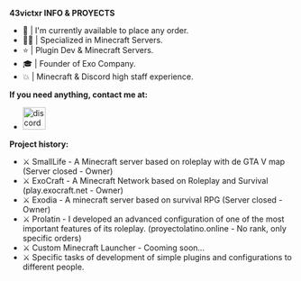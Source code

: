 **43victxr INFO & PROYECTS**
- 🎃 | I'm currently available to place any order.
- 👨‍💻 | Specialized in Minecraft Servers.
- ⭐ | Plugin Dev & Minecraft Servers.
- 🎓 | Founder of Exo Company.
- 💥 | Minecraft & Discord high staff experience.

**If you need anything, contact me at:**
* [<img src='https://cdn.jsdelivr.net/npm/simple-icons@3.0.1/icons/discord.svg' alt='discord' height='40'>](https://i.imgur.com/rC6r1Bt.png)

**Project history:**
- ⚔ SmallLife - A Minecraft server based on roleplay with de GTA V map (Server closed - Owner)
- ⚔ ExoCraft - A Minecraft Network based on Roleplay and Survival (play.exocraft.net - Owner)
- ⚔ Exodia - A minecraft server based on survival RPG (Server closed - Owner)
- ⚔ Prolatin - I developed an advanced configuration of one of the most important features of its roleplay. (proyectolatino.online - No rank, only specific orders)
- ⚔ Custom Minecraft Launcher - Cooming soon...
- ⚔ Specific tasks of development of simple plugins and configurations to different people.
